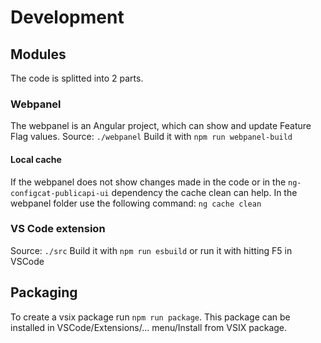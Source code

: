 # Development
## Modules
The code is splitted into 2 parts.

### Webpanel
The webpanel is an Angular project, which can show and update Feature Flag values.
Source: `./webpanel`
Build it with `npm run webpanel-build`
 
#### Local cache
If the webpanel does not show changes made in the code or in the `ng-configcat-publicapi-ui` dependency the cache clean can help. In the webpanel folder use the following command: `ng cache clean`

### VS Code extension
Source: `./src`
Build it with `npm run esbuild` or run it with hitting F5 in VSCode

## Packaging
To create a vsix package run `npm run package`. 
This package can be installed in VSCode/Extensions/... menu/Install from VSIX package.